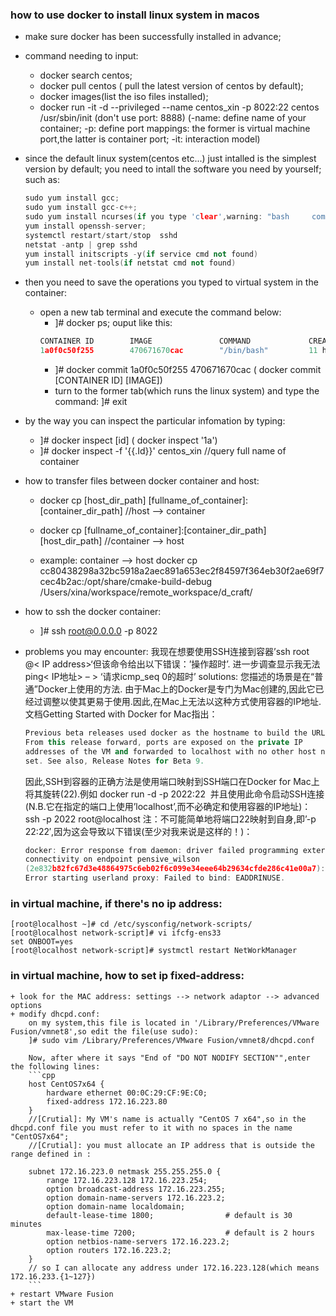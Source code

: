### how to use docker to install linux system in macos
+ make sure docker has been successfully installed in advance;
+ command needing to input:
    - docker search centos;
    - docker pull centos ( pull the latest version of centos by default);
    - docker images(list the iso files installed);
    - docker run -it -d --privileged --name centos_xin -p 8022:22 centos /usr/sbin/init (don't use port: 8888)
    (-name: define name of your container; -p: define port mappings: the former is virtual machine port,the latter is container port; -it: interaction model)
+ since the default linux system(centos etc...) just intalled is the simplest version by default; you need to intall the software you need by yourself; 
 such as:
    ```cpp
    sudo yum install gcc;
    sudo yum install gcc-c++;
    sudo yum install ncurses(if you type 'clear',warning: "bash     command not found");
    yum install openssh-server;
    systemctl restart/start/stop  sshd
    netstat -antp | grep sshd
    yum install initscripts -y(if service cmd not found)
    yum install net-tools(if netstat cmd not found)
    ```
+ then you need to save the operations you typed to virtual system in the container:
    - open a new tab terminal and execute the command below:
        - ]# docker ps;
        ouput like this:
        ```cpp
        CONTAINER ID        IMAGE               COMMAND             CREATED             STATUS              PORTS                  NAMES
        1a0f0c50f255        470671670cac        "/bin/bash"         11 hours ago        Up 11 hours         0.0.0.0:8088->80/tcp   xina_centos

        ```
        - ]# docker commit 1a0f0c50f255 470671670cac ( docker commit [CONTAINER ID] [IMAGE])
        - turn to the former tab(which runs the linux system) and type the command:
        ]# exit
+ by the way you can inspect the particular infomation by typing:
    - ]# docker inspect [id] ( docker inspect '1a')
    - ]# docker inspect -f '{{.Id}}' centos_xin //query full name of container
+ how to transfer files between docker container and host:
  - docker cp [host_dir_path] [fullname_of_container]:[container_dir_path]    //host --> container
  - docker cp [fullname_of_container]:[container_dir_path] [host_dir_path]     //container --> host
 
  - example: container --> host
    docker cp cc80438298a32bc5918a2aec891a653ec2f84597f364eb30f2ae69f7cec4b2ac:/opt/share/cmake-build-debug /Users/xina/workspace/remote_workspace/d_craft/

+ how to ssh the docker container:
    - ]# ssh root@0.0.0.0 -p 8022
  
+ problems you may encounter:
    我现在想要使用SSH连接到容器’ssh root @< IP address>‘但该命令给出以下错误：’操作超时’.
    进一步调查显示我无法ping< IP地址> – &GT; ‘请求icmp_seq 0的超时’
    solutions:
    您描述的场景是在“普通”Docker上使用的方法.
    由于Mac上的Docker是专门为Mac创建的,因此它已经过调整以使其更易于使用.因此,在Mac上无法以这种方式使用容器的IP地址.
    文档Getting Started with Docker for Mac指出：
    ```cpp
    Previous beta releases used docker as the hostname to build the URL.
    From this release forward, ports are exposed on the private IP
    addresses of the VM and forwarded to localhost with no other host name
    set. See also, Release Notes for Beta 9.
    ```
    因此,SSH到容器的正确方法是使用端口映射到SSH端口在Docker for Mac上将其旋转(22).例如
    docker run -d -p 2022:22 <Image Name>
    并且使用此命令启动SSH连接(N.B.它在指定的端口上使用’localhost’,而不必确定和使用容器的IP地址)：
    ssh -p 2022 root@localhost
注：不可能简单地将端口22映射到自身,即’-p 22:22′,因为这会导致以下错误(至少对我来说是这样的！)：
    ```cpp
    docker: Error response from daemon: driver failed programming external
    connectivity on endpoint pensive_wilson
    (2e832b82fc67d3e48864975c6eb02f6c099e34eee64b29634cfde286c41e00a7):
    Error starting userland proxy: Failed to bind: EADDRINUSE.
    ```


### in virtual machine, if there's no ip address:
    [root@localhost ~]# cd /etc/sysconfig/network-scripts/
    [root@localhost network-script]# vi ifcfg-ens33
    set ONBOOT=yes
    [root@localhost network-script]# systmctl restart NetWorkManager 
### in virtual machine, how to set ip fixed-address:
    + look for the MAC address: settings --> network adaptor --> advanced options
    + modify dhcpd.conf:
        on my system,this file is located in '/Library/Preferences/VMware Fusion/vmnet8',so edit the file(use sudo):
        ]# sudo vim /Library/Preferences/VMware Fusion/vmnet8/dhcpd.conf

        Now, after where it says "End of "DO NOT NODIFY SECTION"",enter the following lines:
        ```cpp
        host CentOS7x64 {
	        hardware ethernet 00:0C:29:CF:9E:C0;
            fixed-address 172.16.223.80
        }
        //[Crutial]: My VM's name is actually "CentOS 7 x64",so in the dhcpd.conf file you must refer to it with no spaces in the name "CentOS7x64";
        //[Crutial]: you must allocate an IP address that is outside the range defined in :

        subnet 172.16.223.0 netmask 255.255.255.0 {
	        range 172.16.223.128 172.16.223.254;
	        option broadcast-address 172.16.223.255;
	        option domain-name-servers 172.16.223.2;
	        option domain-name localdomain;
	        default-lease-time 1800;                # default is 30         minutes
	        max-lease-time 7200;                    # default is 2 hours
	        option netbios-name-servers 172.16.223.2;
	        option routers 172.16.223.2;
        }
        // so I can allocate any address under 172.16.223.128(which means 172.16.233.{1~127})
        ```
    + restart VMware Fusion
    + start the VM